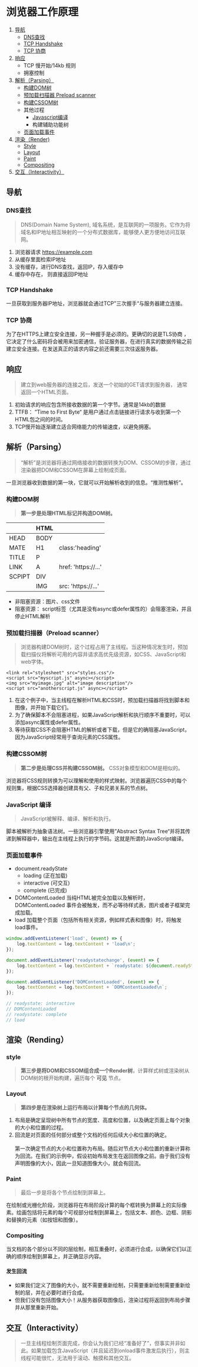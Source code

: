 # 浏览器工作原理
1. [导航](https://github.com/pangbooo/note/blob/master/Brower/浏览器的工作原理.md#导航)
    * [DNS查找](https://github.com/pangbooo/note/blob/master/Brower/浏览器的工作原理.md#dns查找)
    * [TCP Handshake](https://github.com/pangbooo/note/blob/master/Brower/浏览器的工作原理.md#tcp-handshake)
    * [TCP 协商](https://github.com/pangbooo/note/blob/master/Brower/浏览器的工作原理.md#tcp-协商)
2. [响应](https://github.com/pangbooo/note/blob/master/Brower/浏览器的工作原理.md#响应)
    * TCP 慢开始/14kb 规则
    * 拥塞控制
3. [解析（Parsing）](https://github.com/pangbooo/note/blob/master/Brower/浏览器的工作原理.md#解析parsing)
    * [构建DOM树](https://github.com/pangbooo/note/blob/master/Brower/浏览器的工作原理.md#构建dom树)
    * [预加载扫描器 Preload scanner](https://github.com/pangbooo/note/blob/master/Brower/浏览器的工作原理.md#预加载扫描器preload-scanner)
    * [构建CSSOM树](https://github.com/pangbooo/note/blob/master/Brower/浏览器的工作原理.md#构建cssom树)
    * 其他过程
        * [Javascript编译](https://github.com/pangbooo/note/blob/master/Brower/浏览器的工作原理.md#javascript-编译)
        * 构建辅助功能树
    * [页面加载事件](https://github.com/pangbooo/note/blob/master/Brower/浏览器的工作原理.md#页面加载事件)
4. [渲染（Render)](https://github.com/pangbooo/note/blob/master/Brower/浏览器的工作原理.md#渲染rending)
    * [Style](https://github.com/pangbooo/note/blob/master/Brower/浏览器的工作原理.md#style)
    * [Layout](https://github.com/pangbooo/note/blob/master/Brower/浏览器的工作原理.md#layout)
    * [Paint](https://github.com/pangbooo/note/blob/master/Brower/浏览器的工作原理.md#paint)
    * [Compositing](https://github.com/pangbooo/note/blob/master/Brower/浏览器的工作原理.md#compositing)
5. [交互（Interactivity）](https://github.com/pangbooo/note/blob/master/Brower/浏览器的工作原理.md#交互interactivity)

## 导航
### DNS查找
> DNS(Domain Name System), 域名系统，是互联网的一项服务。它作为将域名和IP地址相互映射的一个分布式数据库，能够使人更方便地访问互联网。
1. 浏览器请求 https://example.com
2. 从缓存里面检索IP地址
3. 没有缓存，进行DNS查找，返回IP，存入缓存中
4. 缓存中存在， 则直接返回IP地址

### TCP Handshake
一旦获取到服务器IP地址，浏览器就会通过TCP”三次握手“与服务器建立连接。

### TCP 协商
为了在HTTPS上建立安全连接，另一种握手是必须的。更确切的说是TLS协商 ，它决定了什么密码将会被用来加密通信，验证服务器，在进行真实的数据传输之前建立安全连接。在发送真正的请求内容之前还需要三次往返服务器。

## 响应
> 建立到web服务器的连接之后，发送一个初始的GET请求到服务器， 通常返回一个HTML页面。 
1. 初始请求的响应包含所接收数据的第一个字节。通常是14kb的数据
2. TTFB： ”Time to First Byte“ 是用户通过点击链接进行请求与收到第一个HTML包之间的时间。
3. TCP慢开始逐渐建立适合网络能力的传输速度，以避免拥塞。

## 解析（Parsing）
> “解析”是浏览器将通过网络接收的数据转换为DOM、CSSOM的步骤，通过渲染器把DOM和CSSOM在屏幕上绘制成页面。

一旦浏览器收到数据的第一块，它就可以开始解析收到的信息。“推测性解析”。

### 构建DOM树
> __第一步是处理HTML标记并构造DOM树。__

|        | HTML  |                      |
|  ----  | ----  |  --------------------|
|  HEAD  | BODY  |                      |
|  MATE  | H1    | class:'heading'      |
|  TITLE | P     |                      |
|  LINK  | A     | href: 'https://...'  |  
|  SCPIPT| DIV   |                      |
|        | IMG   | src: 'https://...'   |

* 非阻塞资源：图片、css文件
* 阻塞资源： script标签（尤其是没有async或defer属性的）会阻塞渲染，并且停止HTML解析

### 预加载扫描器（Preload scanner）
> 浏览器构建DOM树时，这个过程占用了主线程。当这种情况发生时，预加载扫描仪将解析可用的内容并请求高优先级资源，如CSS、JavaScript和web字体。
```
<link rel="stylesheet" src="styles.css"/>
<script src="myscript.js" async></script>
<img src="myimage.jpg" alt="image description"/>
<script src="anotherscript.js" async></script>
```
1. 在这个例子中，当主线程在解析HTML和CSS时，预加载扫描器将找到脚本和图像，并开始下载它们。
2. 为了确保脚本不会阻塞进程，如果JavaScript解析和执行顺序不重要时，可以添加async属性或defer属性。
3. 等待获取CSS不会阻塞HTML的解析或者下载，但是它的确阻塞JavaScript，因为JavaScript经常用于查询元素的CSS属性。

### 构建CSSOM树
>  __第二步是处理CSS并构建CSSOM树。__ CSS对象模型和DOM是相似的。

浏览器将CSS规则转换为可以理解和使用的样式映射。浏览器遍历CSS中的每个规则集，根据CSS选择器创建具有父、子和兄弟关系的节点树。

### JavaScript 编译
> JavaScript被解释、编译、解析和执行。

脚本被解析为抽象语法树。一些浏览器引擎使用”Abstract Syntax Tree“并将其传递到解释器中，输出在主线程上执行的字节码。这就是所谓的JavaScript编译。

### 页面加载事件
* document.readyState
    * loading (正在加载)
    * interactive (可交互)
    * complete (已完成)
* DOMContentLoaded
当纯HTML被完全加载以及解析时，DOMContentLoaded 事件会被触发，而不必等待样式表，图片或者子框架完成加载。
* load
加载整个页面（包括所有相关资源，例如样式表和图像）时，将触发load事件。 

```javascript
window.addEventListener('load', (event) => {
    log.textContent = log.textContent + 'load\n';
});

document.addEventListener('readystatechange', (event) => {
    log.textContent = log.textContent + `readystate: ${document.readyState}\n`;
});

document.addEventListener('DOMContentLoaded', (event) => {
    log.textContent = log.textContent + `DOMContentLoaded\n`;
});

// readystate: interactive
// DOMContentLoaded
// readystate: complete
// load
```

## 渲染（Rending）
### style
> __第三步是将DOM和CSSOM组合成一个Render树__，计算样式树或渲染树从DOM树的根开始构建，遍历每个 __可见__ 节点。

### Layout
> __第四步是在渲染树上运行布局以计算每个节点的几何体。__ 

1. 布局是确定呈现树中所有节点的宽度、高度和位置，以及确定页面上每个对象的大小和位置的过程。
2. 回流是对页面的任何部分或整个文档的任何后续大小和位置的确定。
</br></br>
第一次确定节点的大小和位置称为布局。随后对节点大小和位置的重新计算称为回流。在我们的示例中，假设初始布局发生在返回图像之前。由于我们没有声明图像的大小，因此一旦知道图像大小，就会有回流。

### Paint
> 最后一步是将各个节点绘制到屏幕上。

在绘制或光栅化阶段，浏览器将在布局阶段计算的每个框转换为屏幕上的实际像素。绘画包括将元素的每个可视部分绘制到屏幕上，包括文本、颜色、边框、阴影和替换的元素（如按钮和图像）。

### Compositing
当文档的各个部分以不同的层绘制，相互重叠时，必须进行合成，以确保它们以正确的顺序绘制到屏幕上，并正确显示内容。

#### 发生回流
* 如果我们定义了图像的大小，就不需要重新绘制，只需要重新绘制需要重新绘制的层，并在必要时进行合成。
* 但我们没有包括图像大小！从服务器获取图像后，渲染过程将返回到布局步骤并从那里重新开始。

## 交互（Interactivity）
> 一旦主线程绘制页面完成，你会认为我们已经“准备好了”，但事实并非如此。如果加载包含JavaScript（并且延迟到onload事件激发后执行），则主线程可能很忙，无法用于滚动、触摸和其他交互。